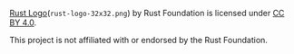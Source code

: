 [Rust Logo](https://www.rust-lang.org/logos/rust-logo-32x32.png)(`rust-logo-32x32.png`) by Rust Foundation is licensed under
[CC BY 4.0](https://creativecommons.org/licenses/by/4.0/?ref=chooser-v1).

This project is not affiliated with or endorsed by the Rust Foundation.